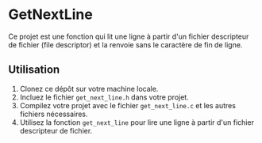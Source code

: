 # GetNextLine

Ce projet est une fonction qui lit une ligne à partir d'un fichier descripteur de fichier (file descriptor) et la renvoie sans le caractère de fin de ligne.

## Utilisation

1. Clonez ce dépôt sur votre machine locale.
2. Incluez le fichier `get_next_line.h` dans votre projet.
3. Compilez votre projet avec le fichier `get_next_line.c` et les autres fichiers nécessaires.
4. Utilisez la fonction `get_next_line` pour lire une ligne à partir d'un fichier descripteur de fichier.

